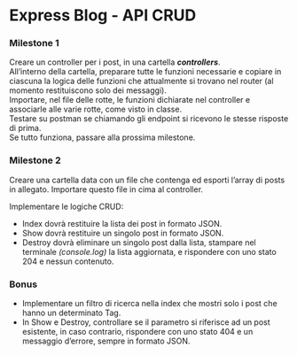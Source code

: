 #  Express Blog - API CRUD

### Milestone 1

Creare un controller per i post, in una cartella ***controllers***. <br>
All’interno della cartella, preparare tutte le funzioni necessarie e copiare in ciascuna la logica delle funzioni che attualmente si trovano nel router (al momento restituiscono solo dei messaggi). <br>
Importare, nel file delle rotte, le funzioni dichiarate nel controller e associarle alle varie rotte, come visto in classe. <br>
Testare su postman se chiamando gli endpoint si ricevono le stesse risposte di prima. <br>
Se tutto funziona, passare alla prossima milestone.

### Milestone 2

Creare una cartella data con un file che contenga ed esporti l’array di posts in allegato.  Importare questo file in cima al controller. <br>

Implementare le logiche CRUD:
- Index dovrà restituire la lista dei post in formato JSON.
- Show dovrà restituire un singolo post in formato JSON.
- Destroy dovrà eliminare un singolo post dalla lista, stampare nel terminale *(console.log)* la lista aggiornata, e rispondere con uno stato 204 e nessun contenuto.

### Bonus

- Implementare un filtro di ricerca nella index che mostri solo i post che hanno un determinato Tag.
- In Show e Destroy, controllare se il parametro si riferisce ad un post esistente, in caso contrario, rispondere con uno stato 404 e un messaggio d’errore, sempre in formato JSON.